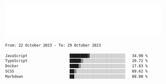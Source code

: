 [![](./hello.svg)](https://blog.yrobot.top?ref=github-yrobot)

<!--START_SECTION:waka-->

```txt
From: 22 October 2023 - To: 29 October 2023

JavaScript                   ████████▓░░░░░░░░░░░░░░░░   34.90 %
TypeScript                   █████▒░░░░░░░░░░░░░░░░░░░   20.72 %
Docker                       ████▒░░░░░░░░░░░░░░░░░░░░   17.83 %
SCSS                         ██▒░░░░░░░░░░░░░░░░░░░░░░   09.62 %
Markdown                     ██░░░░░░░░░░░░░░░░░░░░░░░   08.00 %
```

<!--END_SECTION:waka-->
